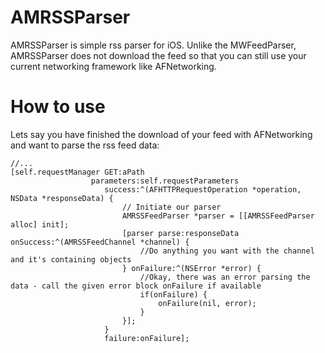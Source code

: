 AMRSSParser
===========

AMRSSParser is simple rss parser for iOS. Unlike the MWFeedParser, AMRSSParser does not download the feed so that you can still use your current networking framework like AFNetworking.
 
How to use
===========
 
Lets say you have finished the download of your feed with AFNetworking and want to parse the rss feed data:


```
//...
[self.requestManager GET:aPath
                  parameters:self.requestParameters
                     success:^(AFHTTPRequestOperation *operation, NSData *responseData) {
                         // Initiate our parser
                         AMRSSFeedParser *parser = [[AMRSSFeedParser alloc] init];
                         [parser parse:responseData onSuccess:^(AMRSSFeedChannel *channel) {
                             //Do anything you want with the channel and it's containing objects
                         } onFailure:^(NSError *error) {
                             //Okay, there was an error parsing the data - call the given error block onFailure if available
                             if(onFailure) {
                                 onFailure(nil, error);
                             }
                         }];
                     }
                     failure:onFailure];

```
